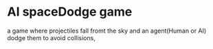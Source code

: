 # AI spaceDodge game
 a game where projectiles fall fromt the sky and an agent(Human or AI) dodge them to avoid collisions, 
